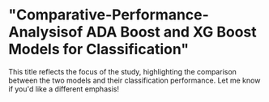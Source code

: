 # "Comparative-Performance-Analysisof ADA Boost and XG Boost Models for Classification"

This title reflects the focus of the study, highlighting the comparison between the two models and their classification performance. Let me know if you'd like a different emphasis!
